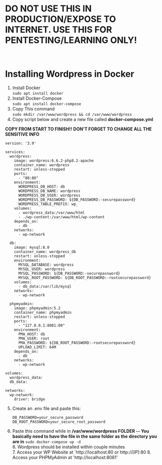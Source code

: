 <h1>DO NOT USE THIS IN PRODUCTION/EXPOSE TO INTERNET. USE THIS FOR PENTESTING/LEARNING ONLY!</h1>
<br>
<h1>Installing Wordpress in Docker</h1>

1. Install Docker<br>
   `sudo apt install docker`
2. Install Docker-Compose<br>
   `sudo apt install docker-compose`
3. Copy This command<br>
  `sudo mkdir /var/www/wordpress && cd /var/www/wordpress`
4. Copy script below and create a new file called **docker-compose.yml**

**COPY FROM START TO FINISH!!** 
**DON'T FORGET TO CHANGE ALL THE SENSITIVE INFO**
```
version: '3.9'

services:
  wordpress:
    image: wordpress:6.6.2-php8.2-apache
    container_name: wordpress
    restart: unless-stopped
    ports:
      - "80:80"
    environment:
      WORDPRESS_DB_HOST: db
      WORDPRESS_DB_NAME: wordpress
      WORDPRESS_DB_USER: wordpress
      WORDPRESS_DB_PASSWORD: ${DB_PASSWORD:-securepassword}
      WORDPRESS_TABLE_PREFIX: wp_
    volumes:
      - wordpress_data:/var/www/html
      - ./wp-content:/var/www/html/wp-content
    depends_on:
      - db
    networks:
      - wp-network

  db:
    image: mysql:8.0
    container_name: wordpress_db
    restart: unless-stopped
    environment:
      MYSQL_DATABASE: wordpress
      MYSQL_USER: wordpress
      MYSQL_PASSWORD: ${DB_PASSWORD:-securepassword}
      MYSQL_ROOT_PASSWORD: ${DB_ROOT_PASSWORD:-rootsecurepassword}
    volumes:
      - db_data:/var/lib/mysql
    networks:
      - wp-network

  phpmyadmin:
    image: phpmyadmin:5.2
    container_name: phpmyadmin
    restart: unless-stopped
    ports:
      - "127.0.0.1:8081:80"
    environment:
      PMA_HOST: db
      PMA_USER: root
      PMA_PASSWORD: ${DB_ROOT_PASSWORD:-rootsecurepassword}
      UPLOAD_LIMIT: 64M
    depends_on:
      - db
    networks:
      - wp-network

volumes:
  wordpress_data:
  db_data:

networks:
  wp-network:
    driver: bridge
```

5. Create an .env file and paste this:
   ```
   DB_PASSWORD=your_secure_password
   DB_ROOT_PASSWORD=your_secure_root_password
   ```
5. Paste this command while in **/var/www/wordpress FOLDER -- You basically need to have the file in the same folder as the directory you are in**
   `sudo docker-compose up -d`<br>
   6. Wordpress should be installed within couple minutes<br>
   7. Access your WP Website at `http://localhost:80 or http://[IP]:80
   8. Access your PHPMyAdmin at 'http://localhost:8081'
